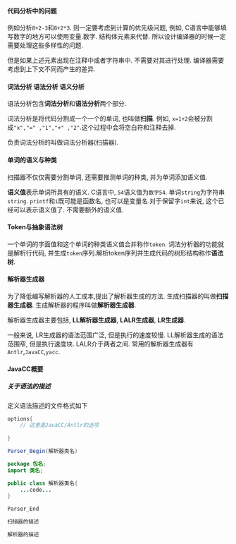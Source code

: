 #### 代码分析中的问题

例如分析`8+2-3`和`8+2*3`. 则一定要考虑到计算的优先级问题, 例如, C语言中能够填写数字的地方可以使用变量.数字. 结构体元素来代替. 所以设计编译器的时候一定需要处理这些多样性的问题.

但是如果上述元素出现在注释中或者字符串中. 不需要对其进行处理. 编译器需要考虑到上下文不同而产生的差异.

#### 词法分析 语法分析 语义分析

语法分析包含**词法分析**和**语法分析**两个部分. 

词法分析是将代码分割成一个一个的单词, 也叫做**扫描**. 例如, `x=1+2`会被分割成`"x","=" ,"1","+" ,"2"`.这个过程中会将空白符和注释去掉. 

负责词法分析的叫做词法分析器(扫描器).

#### 单词的语义与种类

扫描器不仅仅需要分割单词, 还需要推测单词的种类, 并为单词添加语义值.

**语义值**表示单词所具有的语义. C语言中, `54`语义值为`数字54`. 单词`string`为字符串`string`. `printf`和`i`既可能是函数名, 也可以是变量名.对于保留字`int`来说, 这个已经可以表示语义值了. 不需要额外的语义值.

#### Token与抽象语法树

一个单词的字面值和这个单词的种类语义值合并称作`token`. 词法分析器的功能就是解析行代码, 并生成`token`序列.解析token序列并生成代码的树形结构称作**语法树**.

#### 解析器生成器

为了降低编写解析器的人工成本,提出了解析器生成的方法. 生成扫描器的叫做**扫描器生成器**. 生成解析器的程序叫做**解析器生成器**. 

解析器生成器主要包括, **LL解析器生成器**, **LALR生成器**, **LR生成器**.

一般来说, LR生成器的语法范围广泛, 但是执行的速度较慢. LL解析器生成的语法范围窄, 但是执行速度块. LALR介于两者之间. 常用的解析器生成器有`Antlr`,`JavaCC`,`yacc`.

#### JavaCC概要

##### 关于语法的描述

定义语法描述的文件格式如下

```java
options{
    // 这里是JavaCC/Antlr的选项
    
}

Parser_Begin(解析器类名)

package 包名;
import 类名;

public class 解析器类名{
    ...code...
}

Parser_End

扫描器的描述

解析器的描述
```